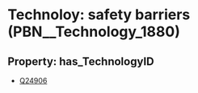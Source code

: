 # Technoloy: __safety barriers__ (PBN__Technology_1880)

## Property: has_TechnologyID

* [Q24906](Q24906)

